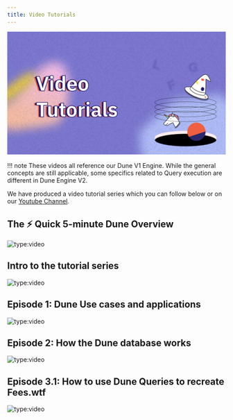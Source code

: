 ```yaml
---
title: Video Tutorials
---
```


<style>
  .md-typeset h1,
  .md-content__button {
    display: none;
  }
  .md-header__topic{
    font-weight: bold;
  }
</style>

![Dune Docs cover video tutorials](images/cover-video-tutorials.jpg)

!!! note
    These videos all reference our Dune V1 Engine. While the general concepts are still applicable, some specifics related to Query execution are different in Dune Engine V2.

We have produced a video tutorial series which you can follow below or on our [Youtube Channel](https://www.youtube.com/playlist?list=PLK3b5d4iK10ext4v-GBySekaA8-GP8quD).

## The ⚡ Quick 5-minute Dune Overview

![type:video](https://www.youtube.com/embed/S-cctFmR828)

## Intro to the tutorial series

![type:video](https://www.youtube.com/embed/USTIesVPk68)

## Episode 1: Dune Use cases and applications

![type:video](https://www.youtube.com/embed/IHC8HAZvw_Q)

## Episode 2: How the Dune database works

![type:video](https://www.youtube.com/embed/UDu23Eyvo_Y)

## Episode 3.1: How to use Dune Queries to recreate Fees.wtf

![type:video](https://www.youtube.com/embed/ez3VfcfNwvc)

